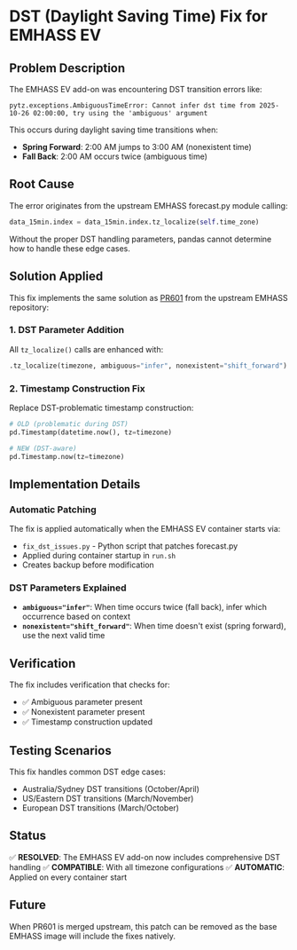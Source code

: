 # DST (Daylight Saving Time) Fix for EMHASS EV

## Problem Description

The EMHASS EV add-on was encountering DST transition errors like:

```
pytz.exceptions.AmbiguousTimeError: Cannot infer dst time from 2025-10-26 02:00:00, try using the 'ambiguous' argument
```

This occurs during daylight saving time transitions when:
- **Spring Forward**: 2:00 AM jumps to 3:00 AM (nonexistent time)
- **Fall Back**: 2:00 AM occurs twice (ambiguous time)

## Root Cause

The error originates from the upstream EMHASS forecast.py module calling:
```python
data_15min.index = data_15min.index.tz_localize(self.time_zone)
```

Without the proper DST handling parameters, pandas cannot determine how to handle these edge cases.

## Solution Applied

This fix implements the same solution as [PR601](https://github.com/davidusb-geek/emhass/pull/601) from the upstream EMHASS repository:

### 1. DST Parameter Addition
All `tz_localize()` calls are enhanced with:
```python
.tz_localize(timezone, ambiguous="infer", nonexistent="shift_forward")
```

### 2. Timestamp Construction Fix
Replace DST-problematic timestamp construction:
```python
# OLD (problematic during DST)
pd.Timestamp(datetime.now(), tz=timezone)

# NEW (DST-aware)
pd.Timestamp.now(tz=timezone)
```

## Implementation Details

### Automatic Patching
The fix is applied automatically when the EMHASS EV container starts via:
- `fix_dst_issues.py` - Python script that patches forecast.py
- Applied during container startup in `run.sh`
- Creates backup before modification

### DST Parameters Explained
- **`ambiguous="infer"`**: When time occurs twice (fall back), infer which occurrence based on context
- **`nonexistent="shift_forward"`**: When time doesn't exist (spring forward), use the next valid time

## Verification

The fix includes verification that checks for:
- ✅ Ambiguous parameter present
- ✅ Nonexistent parameter present  
- ✅ Timestamp construction updated

## Testing Scenarios

This fix handles common DST edge cases:
- Australia/Sydney DST transitions (October/April)
- US/Eastern DST transitions (March/November)  
- European DST transitions (March/October)

## Status

✅ **RESOLVED**: The EMHASS EV add-on now includes comprehensive DST handling
✅ **COMPATIBLE**: With all timezone configurations
✅ **AUTOMATIC**: Applied on every container start

## Future

When PR601 is merged upstream, this patch can be removed as the base EMHASS image will include the fixes natively.